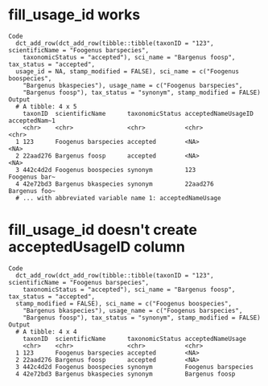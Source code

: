 # fill_usage_id works

    Code
      dct_add_row(dct_add_row(tibble::tibble(taxonID = "123", scientificName = "Foogenus barspecies",
        taxonomicStatus = "accepted"), sci_name = "Bargenus foosp", tax_status = "accepted",
      usage_id = NA, stamp_modified = FALSE), sci_name = c("Foogenus boospecies",
        "Bargenus bkaspecies"), usage_name = c("Foogenus barspecies",
        "Bargenus foosp"), tax_status = "synonym", stamp_modified = FALSE)
    Output
      # A tibble: 4 x 5
        taxonID  scientificName      taxonomicStatus acceptedNameUsageID acceptedNam~1
        <chr>    <chr>               <chr>           <chr>               <chr>        
      1 123      Foogenus barspecies accepted        <NA>                <NA>         
      2 22aad276 Bargenus foosp      accepted        <NA>                <NA>         
      3 442c4d2d Foogenus boospecies synonym         123                 Foogenus bar~
      4 42e72bd3 Bargenus bkaspecies synonym         22aad276            Bargenus foo~
      # ... with abbreviated variable name 1: acceptedNameUsage

# fill_usage_id doesn't create acceptedUsageID column

    Code
      dct_add_row(dct_add_row(tibble::tibble(taxonID = "123", scientificName = "Foogenus barspecies",
        taxonomicStatus = "accepted"), sci_name = "Bargenus foosp", tax_status = "accepted",
      stamp_modified = FALSE), sci_name = c("Foogenus boospecies",
        "Bargenus bkaspecies"), usage_name = c("Foogenus barspecies",
        "Bargenus foosp"), tax_status = "synonym", stamp_modified = FALSE)
    Output
      # A tibble: 4 x 4
        taxonID  scientificName      taxonomicStatus acceptedNameUsage  
        <chr>    <chr>               <chr>           <chr>              
      1 123      Foogenus barspecies accepted        <NA>               
      2 22aad276 Bargenus foosp      accepted        <NA>               
      3 442c4d2d Foogenus boospecies synonym         Foogenus barspecies
      4 42e72bd3 Bargenus bkaspecies synonym         Bargenus foosp     

